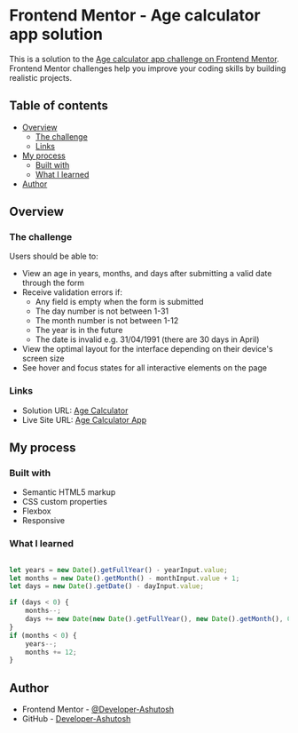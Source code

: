 # Frontend Mentor - Age calculator app solution

This is a solution to the [Age calculator app challenge on Frontend Mentor](https://www.frontendmentor.io/solutions/age-calculator-oMHtKZkBt_). Frontend Mentor challenges help you improve your coding skills by building realistic projects. 

## Table of contents

- [Overview](#overview)
  - [The challenge](#the-challenge)
  - [Links](#links)
- [My process](#my-process)
  - [Built with](#built-with)
  - [What I learned](#what-i-learned)
- [Author](#author)

## Overview

### The challenge

Users should be able to:

- View an age in years, months, and days after submitting a valid date through the form
- Receive validation errors if:
  - Any field is empty when the form is submitted
  - The day number is not between 1-31
  - The month number is not between 1-12
  - The year is in the future
  - The date is invalid e.g. 31/04/1991 (there are 30 days in April)
- View the optimal layout for the interface depending on their device's screen size
- See hover and focus states for all interactive elements on the page

### Links

- Solution URL: [Age Calculator](https://www.frontendmentor.io/solutions/age-calculator-oMHtKZkBt_)
- Live Site URL: [Age Calculator App](https://developer-ashutosh.github.io/Age-Calculator/)

## My process

### Built with

- Semantic HTML5 markup
- CSS custom properties
- Flexbox
- Responsive

### What I learned

```js

let years = new Date().getFullYear() - yearInput.value;
let months = new Date().getMonth() - monthInput.value + 1;
let days = new Date().getDate() - dayInput.value;

if (days < 0) {
    months--;
    days += new Date(new Date().getFullYear(), new Date().getMonth(), 0).getDate();
}
if (months < 0) {
    years--;
    months += 12;
}

```

## Author

- Frontend Mentor - [@Developer-Ashutosh](https://www.frontendmentor.io/profile/Developer-Ashutosh)
- GitHub - [Developer-Ashutosh](https://github.com/Developer-Ashutosh)
